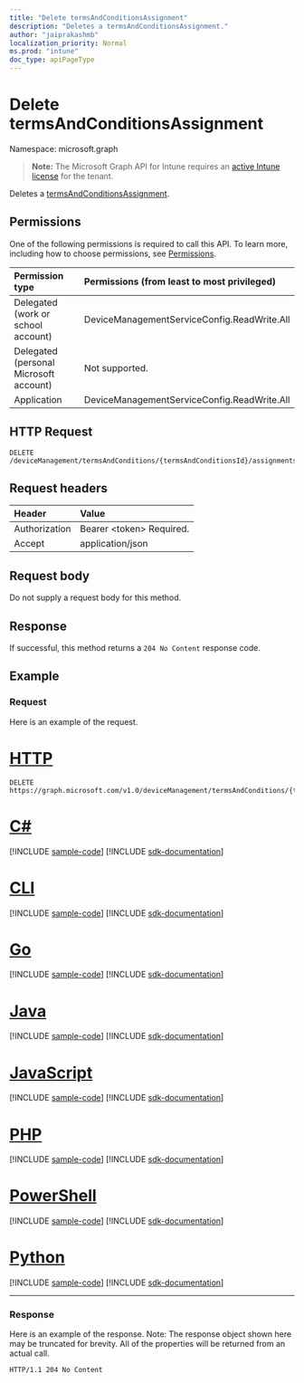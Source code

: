 ```yaml
---
title: "Delete termsAndConditionsAssignment"
description: "Deletes a termsAndConditionsAssignment."
author: "jaiprakashmb"
localization_priority: Normal
ms.prod: "intune"
doc_type: apiPageType
---
```


# Delete termsAndConditionsAssignment

Namespace: microsoft.graph

> **Note:** The Microsoft Graph API for Intune requires an [active Intune license](https://go.microsoft.com/fwlink/?linkid=839381) for the tenant.

Deletes a [termsAndConditionsAssignment](../resources/intune-companyterms-termsandconditionsassignment.md).

## Permissions
One of the following permissions is required to call this API. To learn more, including how to choose permissions, see [Permissions](/graph/permissions-reference).

|Permission type|Permissions (from least to most privileged)|
|:---|:---|
|Delegated (work or school account)|DeviceManagementServiceConfig.ReadWrite.All|
|Delegated (personal Microsoft account)|Not supported.|
|Application|DeviceManagementServiceConfig.ReadWrite.All|

## HTTP Request
<!-- {
  "blockType": "ignored"
}
-->
``` http
DELETE /deviceManagement/termsAndConditions/{termsAndConditionsId}/assignments/{termsAndConditionsAssignmentId}
```

## Request headers
|Header|Value|
|:---|:---|
|Authorization|Bearer &lt;token&gt; Required.|
|Accept|application/json|

## Request body
Do not supply a request body for this method.

## Response
If successful, this method returns a `204 No Content` response code.

## Example

### Request
Here is an example of the request.

# [HTTP](#tab/http)
<!-- { "blockType": "request" , "name" : "intune_companyterms_termsandconditionsassignment_delete_delete_termsandconditionsassignment" }-->
``` http
DELETE https://graph.microsoft.com/v1.0/deviceManagement/termsAndConditions/{termsAndConditionsId}/assignments/{termsAndConditionsAssignmentId}
```

# [C#](#tab/csharp)
[!INCLUDE [sample-code](../includes/snippets/csharp/intune-companyterms-termsandconditionsassignment-delete-delete-termsandconditionsassignment-csharp-snippets.md)]
[!INCLUDE [sdk-documentation](../includes/snippets/snippets-sdk-documentation-link.md)]

# [CLI](#tab/cli)
[!INCLUDE [sample-code](../includes/snippets/cli/intune-companyterms-termsandconditionsassignment-delete-delete-termsandconditionsassignment-cli-snippets.md)]
[!INCLUDE [sdk-documentation](../includes/snippets/snippets-sdk-documentation-link.md)]

# [Go](#tab/go)
[!INCLUDE [sample-code](../includes/snippets/go/intune-companyterms-termsandconditionsassignment-delete-delete-termsandconditionsassignment-go-snippets.md)]
[!INCLUDE [sdk-documentation](../includes/snippets/snippets-sdk-documentation-link.md)]

# [Java](#tab/java)
[!INCLUDE [sample-code](../includes/snippets/java/intune-companyterms-termsandconditionsassignment-delete-delete-termsandconditionsassignment-java-snippets.md)]
[!INCLUDE [sdk-documentation](../includes/snippets/snippets-sdk-documentation-link.md)]

# [JavaScript](#tab/javascript)
[!INCLUDE [sample-code](../includes/snippets/javascript/intune-companyterms-termsandconditionsassignment-delete-delete-termsandconditionsassignment-javascript-snippets.md)]
[!INCLUDE [sdk-documentation](../includes/snippets/snippets-sdk-documentation-link.md)]

# [PHP](#tab/php)
[!INCLUDE [sample-code](../includes/snippets/php/intune-companyterms-termsandconditionsassignment-delete-delete-termsandconditionsassignment-php-snippets.md)]
[!INCLUDE [sdk-documentation](../includes/snippets/snippets-sdk-documentation-link.md)]

# [PowerShell](#tab/powershell)
[!INCLUDE [sample-code](../includes/snippets/powershell/intune-companyterms-termsandconditionsassignment-delete-delete-termsandconditionsassignment-powershell-snippets.md)]
[!INCLUDE [sdk-documentation](../includes/snippets/snippets-sdk-documentation-link.md)]

# [Python](#tab/python)
[!INCLUDE [sample-code](../includes/snippets/python/intune-companyterms-termsandconditionsassignment-delete-delete-termsandconditionsassignment-python-snippets.md)]
[!INCLUDE [sdk-documentation](../includes/snippets/snippets-sdk-documentation-link.md)]

---

### Response
Here is an example of the response. Note: The response object shown here may be truncated for brevity. All of the properties will be returned from an actual call.

<!-- { "blockType": "response"}-->
``` http
HTTP/1.1 204 No Content
```
